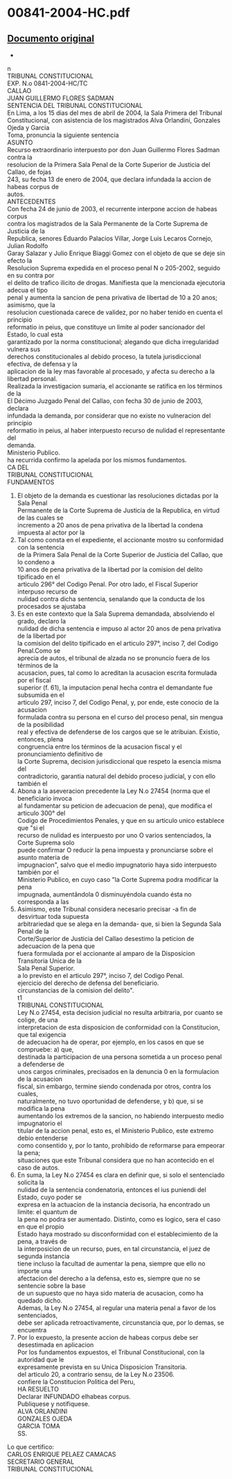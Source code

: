 
00841-2004-HC.pdf
=================
  
[Documento original](https://tc.gob.pe/jurisprudencia/2004/00841-2004-HC.pdf)  
---  
-  
n  
TRIBUNAL CONSTITUCIONAL  
EXP. N.o 0841-2004-HC/TC  
CALLAO  
JUAN GUILLERMO FLORES SADMAN  
SENTENCIA DEL TRIBUNAL CONSTITUCIONAL  
En Lima, a los 15 dias del mes de abril de 2004, la Sala Primera del Tribunal  
Constitucional, con asistencia de los magistrados Alva Orlandini, Gonzales Ojeda y Garcia  
Toma, pronuncia la siguiente sentencia  
ASUNTO  
Recurso extraordinario interpuesto por don Juan Guillermo Flores Sadman contra la  
resolucion de la Primera Sala Penal de la Corte Superior de Justicia del Callao, de fojas  
243, su fecha 13 de enero de 2004, que declara infundada la accion de habeas corpus de  
autos.  
ANTECEDENTES  
Con fecha 24 de junio de 2003, el recurrente interpone accion de habeas corpus  
contra los magistrados de la Sala Permanente de la Corte Suprema de Justicia de la  
Republica, senores Eduardo Palacios Villar, Jorge Luis Lecaros Cornejo, Julian Rodolfo  
Garay Salazar y Julio Enrique Biaggi Gomez con el objeto de que se deje sin efecto la  
Resolucion Suprema expedida en el proceso penal N o 205-2002, seguido en su contra por  
el delito de trafico ilicito de drogas. Manifiesta que la mencionada ejecutoria adecua el tipo  
penal y aumenta la sancion de pena privativa de libertad de 10 a 20 anos; asimismo, que la  
resolucion cuestionada carece de validez, por no haber tenido en cuenta el principio  
reformatio in peius, que constituye un limite al poder sancionador del Estado, lo cual esta  
garantizado por la norma constitucional; alegando que dicha irregularidad vulnera sus  
derechos constitucionales al debido proceso, la tutela jurisdiccional efectiva, de defensa y la  
aplicacion de la ley mas favorable al procesado, y afecta su derecho a la libertad personal.  
Realizada la investigacion sumaria, el accionante se ratifica en los términos de la  
El Décimo Juzgado Penal del Callao, con fecha 30 de junio de 2003, declara  
infundada la demanda, por considerar que no existe no vulneracion del principio  
reformatio in peius, al haber interpuesto recurso de nulidad el representante del  
demanda.  
Ministerio Publico.  
ha recurrida confirmo la apelada por los mismos fundamentos.  
CA DEL  
TRIBUNAL CONSTITUCIONAL  
FUNDAMENTOS  
1. El objeto de la demanda es cuestionar las resoluciones dictadas por la Sala Penal  
Permanente de la Corte Suprema de Justicia de la Republica, en virtud de las cuales se  
incremento a 20 anos de pena privativa de la libertad la condena impuesta al actor por la  
2. Tal como consta en el expediente, el accionante mostro su conformidad con la sentencia  
de la Primera Sala Penal de la Corte Superior de Justicia del Callao, que lo condeno a  
10 anos de pena privativa de la libertad por la comision del delito tipificado en el  
articulo 296° del Codigo Penal. Por otro lado, el Fiscal Superior interpuso recurso de  
nulidad contra dicha sentencia, senalando que la conducta de los procesados se ajustaba  
3. Es en este contexto que la Sala Suprema demandada, absolviendo el grado, declaro la  
nulidad de dicha sentencia e impuso al actor 20 anos de pena privativa de la libertad por  
la comision del delito tipificado en el articulo 297°, inciso 7, del Codigo Penal.Como se  
aprecia de autos, el tribunal de alzada no se pronuncio fuera de los términos de la  
acusacion, pues, tal como lo acreditan la acusacion escrita formulada por el fiscal  
superior (f. 61), la imputacion penal hecha contra el demandante fue subsumida en el  
articulo 297, inciso 7, del Codigo Penal, y, por ende, este conocio de la acusacion  
formulada contra su persona en el curso del proceso penal, sin mengua de la posibilidad  
real y efectiva de defenderse de los cargos que se le atribuian. Existio, entonces, plena  
congruencia entre los términos de la acusacion fiscal y el pronunciamiento definitivo de  
la Corte Suprema, decision jurisdiccional que respeto la esencia misma del  
contradictorio, garantia natural del debido proceso judicial, y con ello también el  
4. Abona a la aseveracion precedente la Ley N.o 27454 (norma que el beneficiario invoca  
al fundamentar su peticion de adecuacion de pena), que modifica el articulo 300° del  
Codigo de Procedimientos Penales, y que en su articulo unico establece que "si el  
recurso de nulidad es interpuesto por uno O varios sentenciados, la Corte Suprema solo  
puede confirmar O reducir la pena impuesta y pronunciarse sobre el asunto materia de  
impugnacion", salvo que el medio impugnatorio haya sido interpuesto también por el  
Ministerio Publico, en cuyo caso "la Corte Suprema podra modificar la pena  
impugnada, aumentândola 0 disminuyéndola cuando ésta no corresponda a las  
75. Asimismo, este Tribunal considera necesario precisar -a fin de desvirtuar toda supuesta  
arbitrariedad que se alega en la demanda- que, si bien la Segunda Sala Penal de la  
Corte/Superior de Justicia del Callao desestimo la peticion de adecuacion de la pena que  
fuera formulada por el accionante al amparo de la Disposicion Transitoria Unica de la  
Sala Penal Superior.  
a lo previsto en el articulo 297°, inciso 7, del Codigo Penal.  
ejercicio del derecho de defensa del beneficiario.  
circunstancias de la comision del delito".  
t1  
TRIBUNAL CONSTITUCIONAL  
Ley N.o 27454, esta decision judicial no resulta arbitraria, por cuanto se colige, de una  
interpretacion de esta disposicion de conformidad con la Constitucion, que tal exigencia  
de adecuacion ha de operar, por ejemplo, en los casos en que se compruebe: a) que,  
destinada la participacion de una persona sometida a un proceso penal a defenderse de  
unos cargos criminales, precisados en la denuncia 0 en la formulacion de la acusacion  
fiscal, sin embargo, termine siendo condenada por otros, contra los cuales,  
naturalmente, no tuvo oportunidad de defenderse, y b) que, si se modifica la pena  
aumentando los extremos de la sancion, no habiendo interpuesto medio impugnatorio el  
titular de la accion penal, esto es, el Ministerio Publico, este extremo debio entenderse  
como consentido y, por lo tanto, prohibido de reformarse para empeorar la pena;  
situaciones que este Tribunal considera que no han acontecido en el caso de autos.  
6. En suma, la Ley N.o 27454 es clara en definir que, si solo el sentenciado solicita la  
nulidad de la sentencia condenatoria, entonces el ius puniendi del Estado, cuyo poder se  
expresa en la actuacion de la instancia decisoria, ha encontrado un limite: el quantum de  
la pena no podra ser aumentado. Distinto, como es logico, sera el caso en que el propio  
Estado haya mostrado su disconformidad con el establecimiento de la pena, a través de  
la interposicion de un recurso, pues, en tal circunstancia, el juez de segunda instancia  
tiene incluso la facultad de aumentar la pena, siempre que ello no importe una  
afectacion del derecho a la defensa, esto es, siempre que no se sentencie sobre la base  
de un supuesto que no haya sido materia de acusacion, como ha quedado dicho.  
Ademas, la Ley N.o 27454, al regular una materia penal a favor de los sentenciados,  
debe ser aplicada retroactivamente, circunstancia que, por lo demas, se encuentra  
7. Por lo expuesto, la presente accion de habeas corpus debe ser desestimada en aplicacion  
Por los fundamentos expuestos, el Tribunal Constitucional, con la autoridad que le  
expresamente prevista en su Unica Disposicion Transitoria.  
del articulo 20, a contrario sensu, de la Ley N.o 23506.  
confiere la Constitucion Politica del Peru,  
HA RESUELTO  
Declarar INFUNDADO elhabeas corpus.  
Publiquese y notifiquese.  
ALVA ORLANDINI  
GONZALES OJEDA  
GARCIA TOMA  
SS.  
  
Lo que certifico:  
CARLOS ENRIQUE PELAEZ CAMACAS  
SECRETARIO GENERAL  
TRIBUNAL CONSTITUCIONAL